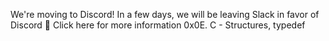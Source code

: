
We're moving to Discord!
In a few days, we will be leaving Slack in favor of Discord 🎉
Click here for more information
0x0E. C - Structures, typedef
